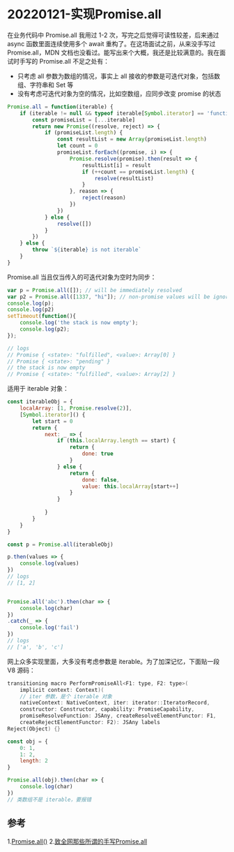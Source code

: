 # 20220121-实现Promise.all

在业务代码中 Promise.all 我用过 1-2 次，写完之后觉得可读性较差，后来通过 async 函数里面连续使用多个 await 重构了。在这场面试之前，从来没手写过 Promise.all，MDN 文档也没看过。能写出来个大概，我还是比较满意的。我在面试时手写的 Promise.all 不足之处有：

- 只考虑 all 参数为数组的情况，事实上 all 接收的参数是可迭代对象，包括数组、字符串和 Set 等
- 没有考虑可迭代对象为空的情况，比如空数组，应同步改变 promise 的状态

```JavaScript
Promise.all = function(iterable) {
	if (iterable != null && typeof iterable[Symbol.iterator] == 'function') {
		const promiseList = [...iterable]
		return new Promise((resolve, reject) => {
			if (promiseList.length) {
				const resultList = new Array(promiseList.length)
				let count = 0
				promiseList.forEach((promise, i) => {
					Promise.resolve(promise).then(result => {
						resultList[i] = result
						if (++count == promiseList.length) {
							resolve(resultList)
						}
					}, reason => {
						reject(reason)
					})
				})	
			} else {
				resolve([])
			}	
		})
	} else {
		throw `${iterable} is not iterable`	
	}
}
```

Promise.all 当且仅当传入的可迭代对象为空时为同步：

```JavaScript
var p = Promise.all([]); // will be immediately resolved
var p2 = Promise.all([1337, "hi"]); // non-promise values will be ignored, but the evaluation will be done asynchronously
console.log(p);
console.log(p2)
setTimeout(function(){
    console.log('the stack is now empty');
    console.log(p2);
});

// logs
// Promise { <state>: "fulfilled", <value>: Array[0] }
// Promise { <state>: "pending" }
// the stack is now empty
// Promise { <state>: "fulfilled", <value>: Array[2] }
```

适用于 iterable 对象：

```JavaScript
const iterableObj = {
	localArray: [1, Promise.resolve(2)],
	[Symbol.iterator]() {
		let start = 0
		return {
			next: _ => {
				if (this.localArray.length == start) {
					return {
						done: true
					}
				} else {
					return {
						done: false,
						value: this.localArray[start++]
					}	
				}
				
			}
		}
	}
}

const p = Promise.all(iterableObj)

p.then(values => {
	console.log(values)
})
// logs
// [1, 2]
```

```JavaScript

Promise.all('abc').then(char => {
	console.log(char)
})
.catch(_ => {
	console.log('fail')
})
// logs
// ['a', 'b', 'c']
```

网上众多实现里面，大多没有考虑参数是 iterable。为了加深记忆，下面贴一段 V8 源码：

```C++
transitioning macro PerformPromiseAll<F1: type, F2: type>(
    implicit context: Context)(
    // iter 参数，是个 iterable 对象
    nativeContext: NativeContext, iter: iterator::IteratorRecord,
    constructor: Constructor, capability: PromiseCapability,
    promiseResolveFunction: JSAny, createResolveElementFunctor: F1,
    createRejectElementFunctor: F2): JSAny labels
Reject(Object) {}
```

```JavaScript
const obj = {
	0: 1,
	1: 2,
	length: 2
}

Promise.all(obj).then(char => {
	console.log(char)
})
// 类数组不是 iterable，要报错
```

## 参考

1.[Promise.all()](https://developer.mozilla.org/zh-CN/docs/Web/JavaScript/Reference/Global_Objects/Promise/all)
2.[致全网那些所谓的手写Promise.all](https://zhuanlan.zhihu.com/p/362648760)





























